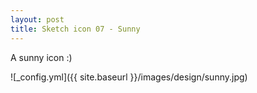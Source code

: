 ```yaml
---
layout: post
title: Sketch icon 07 - Sunny
---
```


A sunny icon :)

![_config.yml]({{ site.baseurl }}/images/design/sunny.jpg)